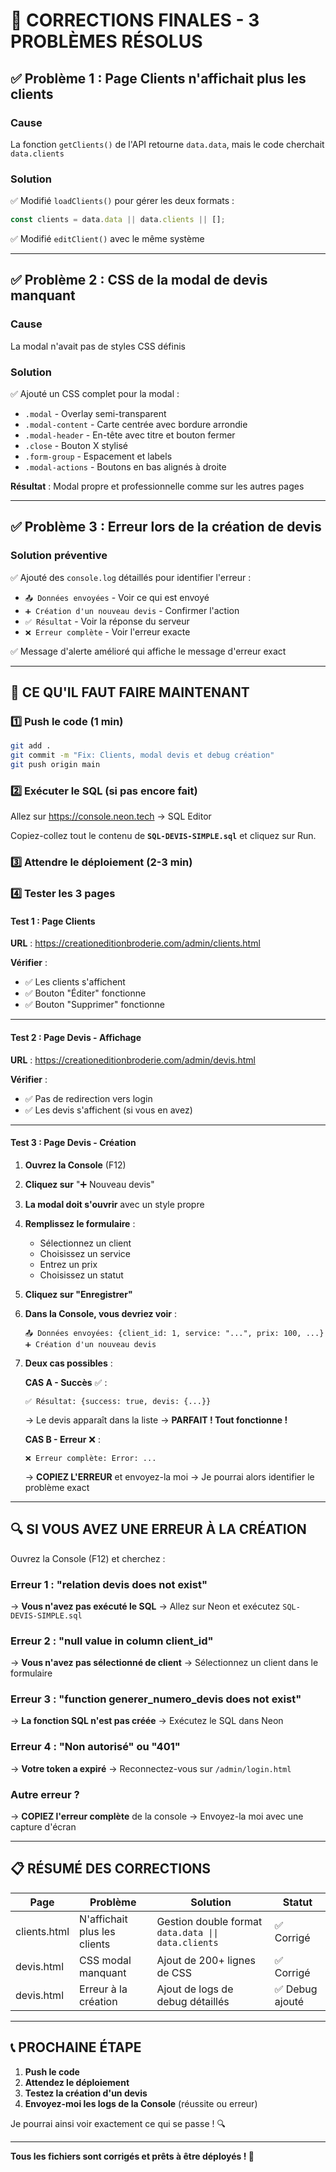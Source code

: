 # 🔧 CORRECTIONS FINALES - 3 PROBLÈMES RÉSOLUS

## ✅ Problème 1 : Page Clients n'affichait plus les clients

### Cause
La fonction `getClients()` de l'API retourne `data.data`, mais le code cherchait `data.clients`

### Solution
✅ Modifié `loadClients()` pour gérer les deux formats :
```javascript
const clients = data.data || data.clients || [];
```

✅ Modifié `editClient()` avec le même système

---

## ✅ Problème 2 : CSS de la modal de devis manquant

### Cause
La modal n'avait pas de styles CSS définis

### Solution
✅ Ajouté un CSS complet pour la modal :
- `.modal` - Overlay semi-transparent
- `.modal-content` - Carte centrée avec bordure arrondie
- `.modal-header` - En-tête avec titre et bouton fermer
- `.close` - Bouton X stylisé
- `.form-group` - Espacement et labels
- `.modal-actions` - Boutons en bas alignés à droite

**Résultat** : Modal propre et professionnelle comme sur les autres pages

---

## ✅ Problème 3 : Erreur lors de la création de devis

### Solution préventive
✅ Ajouté des `console.log` détaillés pour identifier l'erreur :
- `📤 Données envoyées` - Voir ce qui est envoyé
- `➕ Création d'un nouveau devis` - Confirmer l'action
- `✅ Résultat` - Voir la réponse du serveur
- `❌ Erreur complète` - Voir l'erreur exacte

✅ Message d'alerte amélioré qui affiche le message d'erreur exact

---

## 🚀 CE QU'IL FAUT FAIRE MAINTENANT

### 1️⃣ Push le code (1 min)

```bash
git add .
git commit -m "Fix: Clients, modal devis et debug création"
git push origin main
```

### 2️⃣ Exécuter le SQL (si pas encore fait)

Allez sur https://console.neon.tech → SQL Editor

Copiez-collez tout le contenu de **`SQL-DEVIS-SIMPLE.sql`** et cliquez sur Run.

### 3️⃣ Attendre le déploiement (2-3 min)

### 4️⃣ Tester les 3 pages

#### Test 1 : Page Clients
**URL** : https://creationeditionbroderie.com/admin/clients.html

**Vérifier** :
- ✅ Les clients s'affichent
- ✅ Bouton "Éditer" fonctionne
- ✅ Bouton "Supprimer" fonctionne

---

#### Test 2 : Page Devis - Affichage
**URL** : https://creationeditionbroderie.com/admin/devis.html

**Vérifier** :
- ✅ Pas de redirection vers login
- ✅ Les devis s'affichent (si vous en avez)

---

#### Test 3 : Page Devis - Création
1. **Ouvrez la Console** (F12)
2. **Cliquez sur** "➕ Nouveau devis"
3. **La modal doit s'ouvrir** avec un style propre
4. **Remplissez le formulaire** :
   - Sélectionnez un client
   - Choisissez un service
   - Entrez un prix
   - Choisissez un statut
5. **Cliquez sur "Enregistrer"**
6. **Dans la Console, vous devriez voir** :
   ```
   📤 Données envoyées: {client_id: 1, service: "...", prix: 100, ...}
   ➕ Création d'un nouveau devis
   ```

7. **Deux cas possibles** :

   **CAS A - Succès** ✅ :
   ```
   ✅ Résultat: {success: true, devis: {...}}
   ```
   → Le devis apparaît dans la liste
   → **PARFAIT ! Tout fonctionne !**

   **CAS B - Erreur** ❌ :
   ```
   ❌ Erreur complète: Error: ...
   ```
   → **COPIEZ L'ERREUR** et envoyez-la moi
   → Je pourrai alors identifier le problème exact

---

## 🔍 SI VOUS AVEZ UNE ERREUR À LA CRÉATION

Ouvrez la Console (F12) et cherchez :

### Erreur 1 : "relation devis does not exist"
→ **Vous n'avez pas exécuté le SQL**
→ Allez sur Neon et exécutez `SQL-DEVIS-SIMPLE.sql`

### Erreur 2 : "null value in column client_id"
→ **Vous n'avez pas sélectionné de client**
→ Sélectionnez un client dans le formulaire

### Erreur 3 : "function generer_numero_devis does not exist"
→ **La fonction SQL n'est pas créée**
→ Exécutez le SQL dans Neon

### Erreur 4 : "Non autorisé" ou "401"
→ **Votre token a expiré**
→ Reconnectez-vous sur `/admin/login.html`

### Autre erreur ?
→ **COPIEZ l'erreur complète** de la console
→ Envoyez-la moi avec une capture d'écran

---

## 📋 RÉSUMÉ DES CORRECTIONS

| Page | Problème | Solution | Statut |
|------|----------|----------|--------|
| clients.html | N'affichait plus les clients | Gestion double format `data.data \|\| data.clients` | ✅ Corrigé |
| devis.html | CSS modal manquant | Ajout de 200+ lignes de CSS | ✅ Corrigé |
| devis.html | Erreur à la création | Ajout de logs de debug détaillés | ✅ Debug ajouté |

---

## 📞 PROCHAINE ÉTAPE

1. **Push le code**
2. **Attendez le déploiement**
3. **Testez la création d'un devis**
4. **Envoyez-moi les logs de la Console** (réussite ou erreur)

Je pourrai ainsi voir exactement ce qui se passe ! 🔍

---

**Tous les fichiers sont corrigés et prêts à être déployés ! 🚀**

